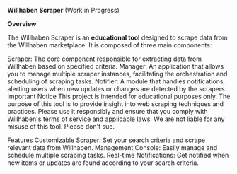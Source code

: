 **Willhaben Scraper** (Work in Progress)

**Overview**

The Willhaben Scraper is an **educational tool** designed to scrape data from the Willhaben marketplace. It is composed of three main components:

Scraper: The core component responsible for extracting data from Willhaben based on specified criteria.
Manager: An application that allows you to manage multiple scraper instances, facilitating the orchestration and scheduling of scraping tasks.
Notifier: A module that handles notifications, alerting users when new updates or changes are detected by the scrapers.
Important Notice
This project is intended for educational purposes only. The purpose of this tool is to provide insight into web scraping techniques and practices. Please use it responsibly and ensure that you comply with Willhaben's terms of service and applicable laws. We are not liable for any misuse of this tool. Please don't sue.

Features
Customizable Scraper: Set your search criteria and scrape relevant data from Willhaben.
Management Console: Easily manage and schedule multiple scraping tasks.
Real-time Notifications: Get notified when new items or updates are found according to your search criteria.

